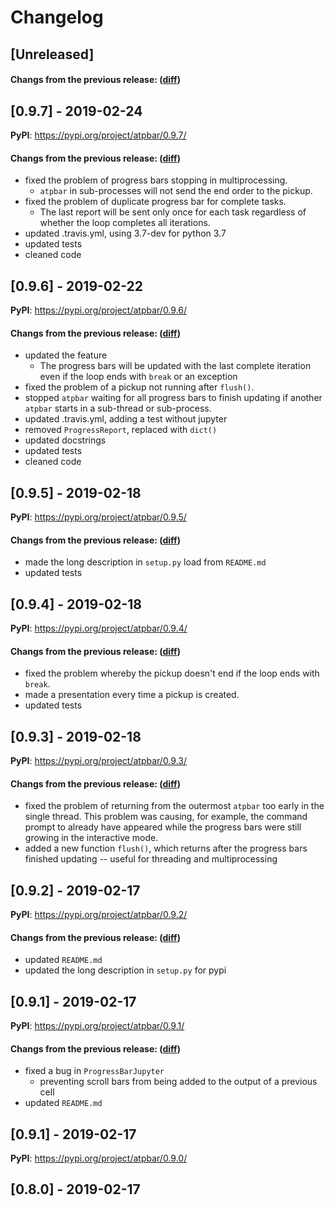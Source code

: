 # Changelog

## [Unreleased]

#### Changs from the previous release: ([diff](https://github.com/alphatwirl/atpbar/compare/v0.9.7...master))

## [0.9.7] - 2019-02-24

**PyPI**: https://pypi.org/project/atpbar/0.9.7/

#### Changs from the previous release: ([diff](https://github.com/alphatwirl/atpbar/compare/v0.9.6...v0.9.7))
- fixed the problem of progress bars stopping in multiprocessing.
    - `atpbar` in sub-processes will not send the end order to the
      pickup.
- fixed the problem of duplicate progress bar for complete tasks.
    - The last report will be sent only once for each task regardless
      of whether the loop completes all iterations.
- updated .travis.yml, using 3.7-dev for python 3.7
- updated tests
- cleaned code

## [0.9.6] - 2019-02-22

**PyPI**: https://pypi.org/project/atpbar/0.9.6/

#### Changs from the previous release: ([diff](https://github.com/alphatwirl/atpbar/compare/v0.9.5...v0.9.6))
- updated the feature
    - The progress bars will be updated with the last complete
      iteration even if the loop ends with `break` or an exception
- fixed the problem of a pickup not running after `flush()`.
- stopped `atpbar` waiting for all progress bars to finish updating if
  another `atpbar` starts in a sub-thread or sub-process.
- updated .travis.yml, adding a test without jupyter
- removed `ProgressReport`, replaced with `dict()`
- updated docstrings
- updated tests
- cleaned code

## [0.9.5] - 2019-02-18

**PyPI**: https://pypi.org/project/atpbar/0.9.5/

#### Changs from the previous release: ([diff](https://github.com/alphatwirl/atpbar/compare/v0.9.4...v0.9.5))
- made the long description in `setup.py` load from `README.md`
- updated tests

## [0.9.4] - 2019-02-18

**PyPI**: https://pypi.org/project/atpbar/0.9.4/

#### Changs from the previous release: ([diff](https://github.com/alphatwirl/atpbar/compare/v0.9.3...v0.9.4))
- fixed the problem whereby the pickup doesn't end if the loop ends
  with `break`.
- made a presentation every time a pickup is created.
- updated tests

## [0.9.3] - 2019-02-18

**PyPI**: https://pypi.org/project/atpbar/0.9.3/

#### Changs from the previous release: ([diff](https://github.com/alphatwirl/atpbar/compare/v0.9.2...v0.9.3))
- fixed the problem of returning from the outermost `atpbar` too early
  in the single thread. This problem was causing, for example, the
  command prompt to already have appeared while the progress bars were
  still growing in the interactive mode.
- added a new function `flush()`, which returns after the progress
  bars finished updating -- useful for threading and multiprocessing

## [0.9.2] - 2019-02-17

**PyPI**: https://pypi.org/project/atpbar/0.9.2/

#### Changs from the previous release: ([diff](https://github.com/alphatwirl/atpbar/compare/v0.9.1...v0.9.2))
- updated `README.md`
- updated the long description in `setup.py` for pypi

## [0.9.1] - 2019-02-17

**PyPI**: https://pypi.org/project/atpbar/0.9.1/

#### Changs from the previous release: ([diff](https://github.com/alphatwirl/atpbar/compare/v0.9.0...v0.9.1))
- fixed a bug in `ProgressBarJupyter`
    - preventing scroll bars from being added to the output of a
      previous cell
- updated `README.md`

## [0.9.1] - 2019-02-17

**PyPI**: https://pypi.org/project/atpbar/0.9.0/

## [0.8.0] - 2019-02-17
